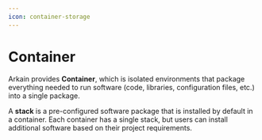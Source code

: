 ```yaml
---
icon: container-storage
---
```


# Container

Arkain provides **Container**, which is isolated environments that package everything needed to run software (code, libraries, configuration files, etc.) into a single package.

A **stack** is a pre-configured software package that is installed by default in a container. Each container has a single stack, but users can install additional software based on their project requirements.

<figure><img src="../../../.gitbook/assets/스크린샷 2025-03-08 오후 6.46.28.png" alt=""><figcaption></figcaption></figure>
